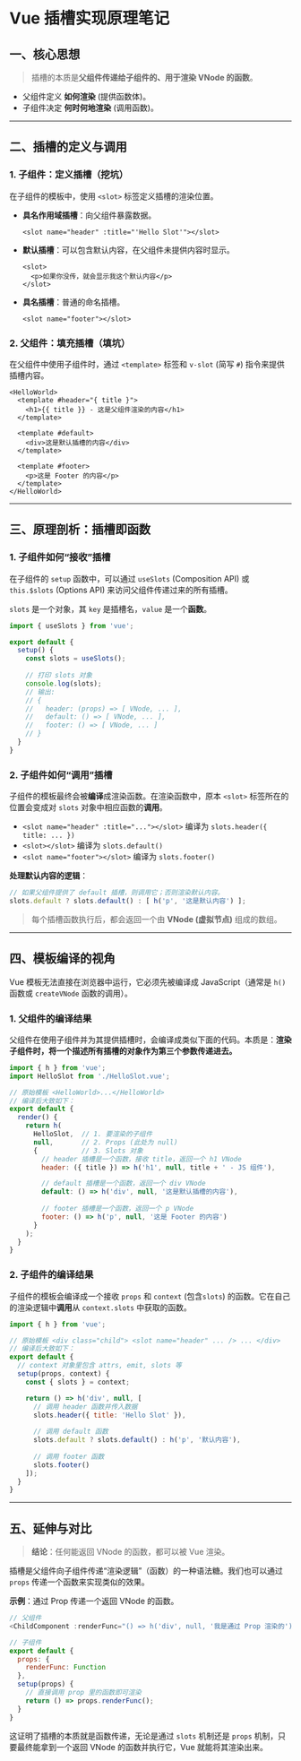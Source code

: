 # Vue 插槽实现原理笔记

## 一、核心思想

> 插槽的本质是**父组件传递给子组件的、用于渲染 VNode 的函数**。

  - 父组件定义 **如何渲染** (提供函数体)。
  - 子组件决定 **何时何地渲染** (调用函数)。

-----

## 二、插槽的定义与调用

### 1\. 子组件：定义插槽（挖坑）

在子组件的模板中，使用 `<slot>` 标签定义插槽的渲染位置。

  - **具名作用域插槽**：向父组件暴露数据。
    ```vue
    <slot name="header" :title="'Hello Slot'"></slot>
    ```
  - **默认插槽**：可以包含默认内容，在父组件未提供内容时显示。
    ```vue
    <slot>
      <p>如果你没传，就会显示我这个默认内容</p>
    </slot>
    ```
  - **具名插槽**：普通的命名插槽。
    ```vue
    <slot name="footer"></slot>
    ```

### 2\. 父组件：填充插槽（填坑）

在父组件中使用子组件时，通过 `<template>` 标签和 `v-slot` (简写 `#`) 指令来提供插槽内容。

```vue
<HelloWorld>
  <template #header="{ title }">
    <h1>{{ title }} - 这是父组件渲染的内容</h1>
  </template>

  <template #default>
    <div>这是默认插槽的内容</div>
  </template>

  <template #footer>
    <p>这是 Footer 的内容</p>
  </template>
</HelloWorld>
```

-----

## 三、原理剖析：插槽即函数

### 1\. 子组件如何“接收”插槽

在子组件的 `setup` 函数中，可以通过 `useSlots` (Composition API) 或 `this.$slots` (Options API) 来访问父组件传递过来的所有插槽。

`slots` 是一个对象，其 `key` 是插槽名，`value` 是一个**函数**。

```javascript
import { useSlots } from 'vue';

export default {
  setup() {
    const slots = useSlots();
    
    // 打印 slots 对象
    console.log(slots); 
    // 输出:
    // {
    //   header: (props) => [ VNode, ... ],
    //   default: () => [ VNode, ... ],
    //   footer: () => [ VNode, ... ]
    // }
  }
}
```

### 2\. 子组件如何“调用”插槽

子组件的模板最终会被**编译**成渲染函数。在渲染函数中，原本 `<slot>` 标签所在的位置会变成对 `slots` 对象中相应函数的**调用**。

  - `<slot name="header" :title="..."></slot>`  编译为 `slots.header({ title: ... })`
  - `<slot></slot>` 编译为 `slots.default()`
  - `<slot name="footer"></slot>` 编译为 `slots.footer()`

**处理默认内容的逻辑**：

```javascript
// 如果父组件提供了 default 插槽，则调用它；否则渲染默认内容。
slots.default ? slots.default() : [ h('p', '这是默认内容') ];
```

> 每个插槽函数执行后，都会返回一个由 **VNode (虚拟节点)** 组成的数组。

-----

## 四、模板编译的视角

Vue 模板无法直接在浏览器中运行，它必须先被编译成 JavaScript（通常是 `h()` 函数或 `createVNode` 函数的调用）。

### 1\. 父组件的编译结果

父组件在使用子组件并为其提供插槽时，会编译成类似下面的代码。本质是：**渲染子组件时，将一个描述所有插槽的对象作为第三个参数传递进去。**

```javascript
import { h } from 'vue';
import HelloSlot from './HelloSlot.vue';

// 原始模板 <HelloWorld>...</HelloWorld>
// 编译后大致如下：
export default {
  render() {
    return h(
      HelloSlot,  // 1. 要渲染的子组件
      null,       // 2. Props (此处为 null)
      {           // 3. Slots 对象
        // header 插槽是一个函数，接收 title，返回一个 h1 VNode
        header: ({ title }) => h('h1', null, title + ' - JS 组件'),

        // default 插槽是一个函数，返回一个 div VNode
        default: () => h('div', null, '这是默认插槽的内容'),
        
        // footer 插槽是一个函数，返回一个 p VNode
        footer: () => h('p', null, '这是 Footer 的内容')
      }
    );
  }
}
```

### 2\. 子组件的编译结果

子组件的模板会编译成一个接收 `props` 和 `context` (包含`slots`) 的函数。它在自己的渲染逻辑中**调用**从 `context.slots` 中获取的函数。

```javascript
import { h } from 'vue';

// 原始模板 <div class="child"> <slot name="header" ... /> ... </div>
// 编译后大致如下：
export default {
  // context 对象里包含 attrs, emit, slots 等
  setup(props, context) { 
    const { slots } = context;

    return () => h('div', null, [
      // 调用 header 函数并传入数据
      slots.header({ title: 'Hello Slot' }),
      
      // 调用 default 函数
      slots.default ? slots.default() : h('p', '默认内容'),
      
      // 调用 footer 函数
      slots.footer()
    ]);
  }
}
```

-----

## 五、延伸与对比

> **结论**：任何能返回 VNode 的函数，都可以被 Vue 渲染。

插槽是父组件向子组件传递“渲染逻辑”（函数）的一种语法糖。我们也可以通过 `props` 传递一个函数来实现类似的效果。

**示例**：通过 Prop 传递一个返回 VNode 的函数。

```javascript
// 父组件
<ChildComponent :renderFunc="() => h('div', null, '我是通过 Prop 渲染的')" />

// 子组件
export default {
  props: {
    renderFunc: Function
  },
  setup(props) {
    // 直接调用 prop 里的函数即可渲染
    return () => props.renderFunc();
  }
}
```

这证明了插槽的本质就是函数传递，无论是通过 `slots` 机制还是 `props` 机制，只要最终能拿到一个返回 VNode 的函数并执行它，Vue 就能将其渲染出来。